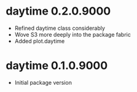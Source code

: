# daytime 0.2.0.9000

* Refined daytime class considerably
* Wove S3 more deeply into the package fabric
* Added plot.daytime

# daytime 0.1.0.9000

* Initial package version
